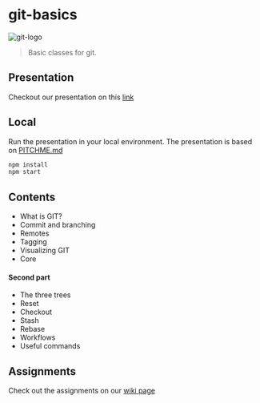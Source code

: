 # git-basics

![git-logo](https://github.com/ajorquera/git-workshop/blob/master/assets/imgs/git-logo-2.png)

>Basic classes for git. 

## Presentation

Checkout our presentation on this [link](https://gitpitch.com/ajorquera/git-workshop/master)

## Local

Run the presentation in your local environment. The presentation is based on [PITCHME.md](PITCHME.md)

```bash
npm install
npm start
```

## Contents
* What is GIT?
* Commit and branching
* Remotes
* Tagging
* Visualizing GIT
* Core

#### Second part

* The three trees
* Reset
* Checkout
* Stash
* Rebase
* Workflows
* Useful commands

## Assignments
Check out the assignments on our [wiki page](https://github.com/ajorquera/git-workshop/wiki/assignments)
